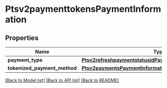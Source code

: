# Ptsv2paymenttokensPaymentInformation

## Properties
Name | Type | Description | Notes
------------ | ------------- | ------------- | -------------
**payment_type** | [**Ptsv2refreshpaymentstatusidPaymentInformationPaymentType**](Ptsv2refreshpaymentstatusidPaymentInformationPaymentType.md) |  | [optional] 
**tokenized_payment_method** | [**Ptsv2paymentsPaymentInformationTokenizedPaymentMethod**](Ptsv2paymentsPaymentInformationTokenizedPaymentMethod.md) |  | [optional] 

[[Back to Model list]](../README.md#documentation-for-models) [[Back to API list]](../README.md#documentation-for-api-endpoints) [[Back to README]](../README.md)


